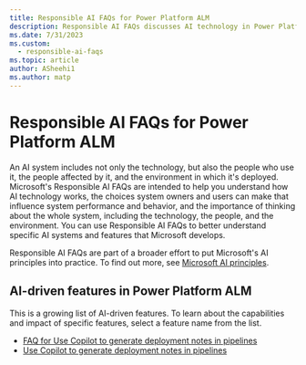 ```yaml
---
title: Responsible AI FAQs for Power Platform ALM
description: Responsible AI FAQs discusses AI technology in Power Platform ALM and the key considerations for making use of this technology responsibly.
ms.date: 7/31/2023
ms.custom: 
  - responsible-ai-faqs
ms.topic: article
author: ASheehi1
ms.author: matp
---
```


# Responsible AI FAQs for Power Platform ALM

An AI system includes not only the technology, but also the people who use it, the people affected by it, and the environment in which it's deployed. Microsoft's Responsible AI FAQs are intended to help you understand how AI technology works, the choices system owners and users can make that influence system performance and behavior, and the importance of thinking about the whole system, including the technology, the people, and the environment. You can use Responsible AI FAQs to better understand specific AI systems and features that Microsoft develops.

Responsible AI FAQs are part of a broader effort to put Microsoft's AI principles into practice. To find out more, see [Microsoft AI principles](https://www.microsoft.com/ai/responsible-ai).

## AI-driven features in Power Platform ALM
This is a growing list of AI-driven features. To learn about the capabilities and impact of specific features, select a feature name from the list.

- [FAQ for Use Copilot to generate deployment notes in pipelines](faqs-ai-deployment-notes-pipelines.md)
- [Use Copilot to generate deployment notes in pipelines](copilot-deployment-notes-pipelines.md)
